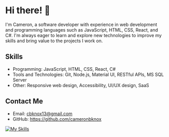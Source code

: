 # Hi there! 👋

I'm Cameron, a software developer with experience in web development and programming languages such as JavaScript, HTML, CSS, React, and C#. I'm always eager to learn and explore new technologies to improve my skills and bring value to the projects I work on.

## Skills
- Programming: JavaScript, HTML, CSS, React, C#
- Tools and Technologies: Git, Node.js, Material UI, RESTful APIs, MS SQL Server
- Other: Responsive web design, Accessibility, UI/UX design, SaaS

## Contact Me
- Email: cbknox13@gmail.com
- GitHub: https://github.com/cameronbknox

[![My Skills](https://skillicons.dev/icons?i=js,html,css,react,git,cs,nodejs)](https://skillicons.dev)
